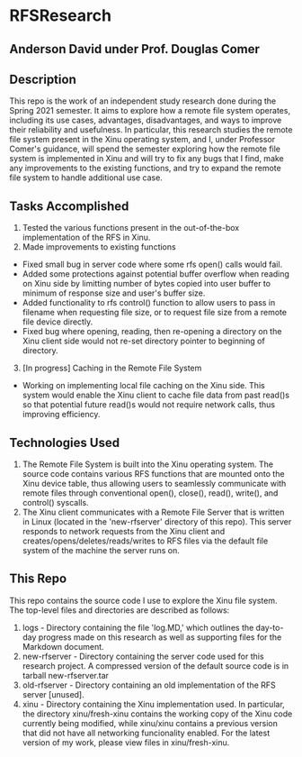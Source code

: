 # RFSResearch
## Anderson David under Prof. Douglas Comer

## Description
This repo is the work of an independent study research done during the Spring 2021 semester. It aims to explore how a remote file system operates, including its use cases, advantages, disadvantages, and ways to improve their reliability and usefulness. In particular, this research studies the remote file system present in the Xinu operating system, and I, under Professor Comer's guidance, will spend the semester exploring how the remote file system is implemented in Xinu and will try to fix any bugs that I find, make any improvements to the existing functions, and try to expand the remote file system to handle additional use case. 

## Tasks Accomplished
1. Tested the various functions present in the out-of-the-box implementation of the RFS in Xinu.
2. Made improvements to existing functions
  - Fixed small bug in server code where some rfs open() calls would fail.
  - Added some protections against potential buffer overflow when reading on Xinu side by limitting number of bytes copied into user buffer to minimum of response size and user's buffer size.
  - Added functionality to rfs control() function to allow users to pass in filename when requesting file size, or to request file size from a remote file device directly.
  - Fixed bug where opening, reading, then re-opening a directory on the Xinu client side would not re-set directory pointer to beginning of directory.
 3. [In progress] Caching in the Remote File System
  - Working on implementing local file caching on the Xinu side. This system would enable the Xinu client to cache file data from past read()s so that potential future read()s would not require network calls, thus improving efficiency.
  
## Technologies Used
1. The Remote File System is built into the Xinu operating system. The source code contains various RFS functions that are mounted onto the Xinu device table, thus allowing users to seamlessly communicate with remote files through conventional open(), close(), read(), write(), and control() syscalls.
2. The Xinu client communicates with a Remote File Server that is written in Linux (located in the 'new-rfserver' directory of this repo). This server responds to network requests from the Xinu client and creates/opens/deletes/reads/writes to RFS files via the default file system of the machine the server runs on.

## This Repo
This repo contains the source code I use to explore the Xinu file system. The top-level files and directories are described as follows:
  1. logs - Directory containing the file 'log.MD,' which outlines the day-to-day progress made on this research as well as supporting files for the Markdown document.
  2. new-rfserver - Directory containing the server code used for this research project. A compressed version of the default source code is in tarball new-rfserver.tar
  3. old-rfserver - Directory containing an old implementation of the RFS server [unused].
  4. xinu - Directory containing the Xinu implementation used. In particular, the directory xinu/fresh-xinu contains the working copy of the Xinu code currently being modified, while xinu/xinu contains a previous version that did not have all networking funcionality enabled. For the latest version of my work, please view files in xinu/fresh-xinu.
